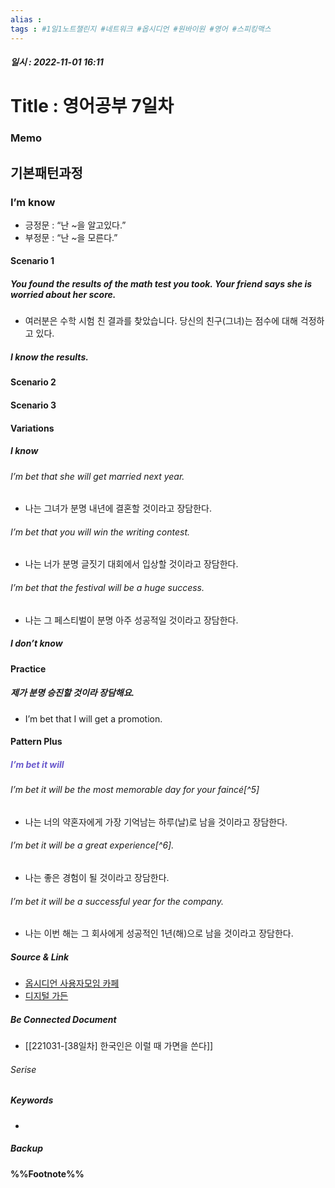 ```yaml
---
alias : 
tags : #1일1노트챌린지 #네트워크 #옵시디언 #원바이원 #영어 #스피킹맥스
---
```


##### 일시 : 2022-11-01 16:11

# Title : 영어공부 7일차

### Memo

## 기본패턴과정

### I’m know
- 긍정문 : “난 ~을 알고있다.”
- 부정문 : “난 ~을 모른다.”

#### Scenario 1

##### You found the results of the math test you took. Your friend says she is worried about her score.
- 여러분은 수학 시험 친 결과를 찾았습니다. 당신의 친구(그녀)는 점수에 대해 걱정하고 있다.

##### I know the results.

#### Scenario 2


#### Scenario 3


#### Variations

##### I know

###### I’m bet that she will get married next year.
- 나는 그녀가 분명 내년에 결혼할 것이라고 장담한다.

###### I’m bet that you will win the writing contest.
- 나는 너가 분명 글짓기 대회에서 입상할 것이라고 장담한다.

###### I’m bet that the festival will be a huge success.
- 나는 그 페스티벌이 분명 아주 성공적일 것이라고 장담한다.

##### I don’t know

#### Practice

##### 제가 분명 승진할 것이라 장담해요.
- I’m bet that I will get a promotion.

#### Pattern Plus

##### <font color="SlateBlue">I’m bet it will</font>

###### I’m bet it will be the most memorable day for your faincé[^5]
- 나는 너의 약혼자에게 가장 기억남는 하루(날)로 남을 것이라고 장담한다.

###### I’m bet it will be a great experience[^6].
- 나는 좋은 경험이 될 것이라고 장담한다.

###### I’m bet it will be a successful year for the company.
- 나는 이번 해는 그 회사에게 성공적인 1년(해)으로 남을 것이라고 장담한다.

##### Source & Link
- [옵시디언 사용자모임 카페](https://cafe.naver.com/obsidianary/2239)
- [디지털 가든](https://chunghasull.netlify.app/221029-37일차-영어공부-6일차)

##### Be Connected Document
- [[221031-[38일차] 한국인은 이럴 때 가면을 쓴다]]

###### Serise


##### Keywords
- 

##### Backup


#### %%Footnote%%

[^1]: 